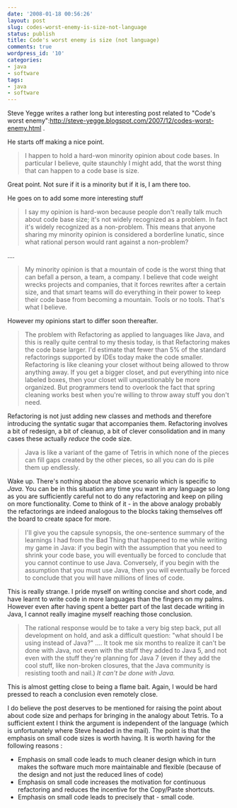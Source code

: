 ```yaml
---
date: '2008-01-18 00:56:26'
layout: post
slug: codes-worst-enemy-is-size-not-language
status: publish
title: Code's worst enemy is size (not language)
comments: true
wordpress_id: '10'
categories:
- java
- software
tags:
- java
- software
---
```


Steve Yegge writes a rather long but interesting post related to "Code's worst enemy":http://steve-yegge.blogspot.com/2007/12/codes-worst-enemy.html .

He starts off making a nice point.

> I happen to hold a hard-won minority opinion about code bases. In particular I believe, quite staunchly I might add, that the worst thing that can happen to a code base is size.

Great point. Not sure if it is a minority but if it is, I am there too. 

He goes on to add some more interesting stuff 

> I say my opinion is hard-won because people don't really talk much about code base size; it's not widely recognized as a problem. In fact it's widely recognized as a non-problem. This means that anyone sharing my minority opinion is considered a borderline lunatic, since what rational person would rant against a non-problem?

....

> My minority opinion is that a mountain of code is the worst thing that can befall a person, a team, a company. I believe that code weight wrecks projects and companies, that it forces rewrites after a certain size, and that smart teams will do everything in their power to keep their code base from becoming a mountain. Tools or no tools. That's what I believe.

However my opinions start to differ soon thereafter.

> The problem with Refactoring as applied to languages like Java, and this is really quite central to my thesis today, is that Refactoring makes the code base larger. I'd estimate that fewer than 5% of the standard refactorings supported by IDEs today make the code smaller. Refactoring is like cleaning your closet without being allowed to throw anything away. If you get a bigger closet, and put everything into nice labeled boxes, then your closet will unquestionably be more organized. But programmers tend to overlook the fact that spring cleaning works best when you're willing to throw away stuff you don't need.

Refactoring is not just adding new classes and methods and therefore introducing the syntatic sugar that accompanies them. Refactoring involves a bit of redesign, a bit of cleanup, a bit of clever consolidation and in many cases these actually *reduce* the code size.

> Java is like a variant of the game of Tetris in which none of the pieces can fill gaps created by the other pieces, so all you can do is pile them up endlessly.


Wake up. There's nothing about the above scenario which is specific to _Java_. You can be in this situation any time you want in any language so long as you are sufficiently careful not to do any refactoring and keep on piling on more functionality. Come to think of it - in the above analogy probably the refactorings are indeed analogous to the blocks taking themselves off the board to create space for more.

> I'll give you the capsule synopsis, the one-sentence summary of the learnings I had from the Bad Thing that happened to me while writing my game in Java: if you begin with the assumption that you need to shrink your code base, you will eventually be forced to conclude that you cannot continue to use Java. Conversely, if you begin with the assumption that you must use Java, then you will eventually be forced to conclude that you will have millions of lines of code.

This is really strange. I pride myself on writing concise and short code, and have learnt to write code in more languages than the fingers on my palms. However even after having spent a better part of the last decade writing in Java, I cannot really imagine myself reaching those conclusion.

> The rational response would be to take a very big step back, put all development on hold, and ask a difficult question: "what should I be using instead of Java?" .... It took me six months to realize it can't be done with Java, not even with the stuff they added to Java 5, and not even with the stuff they're planning for Java 7 (even if they add the cool stuff, like non-broken closures, that the Java community is resisting tooth and nail.) *It can't be done with Java.*

This is almost getting close to being a flame bait. Again, I would be hard pressed to reach a conclusion even remotely close.

I do believe the post deserves to be mentioned for raising the point about about code size and perhaps for bringing in the analogy about Tetris. To a sufficient extent I think the argument is independent of the language (which is unfortunately where Steve headed in the mail). The point is that the emphasis on small code sizes is worth having. It is worth having for the following reasons :

* Emphasis on small code leads to much cleaner design which in turn makes the software much more maintainable and flexible (because of the design and not just the reduced lines of code)
* Emphasis on small code increases the motivation for continuous refactoring and reduces the incentive for the Copy/Paste shortcuts. 
* Emphasis on small code leads to precisely that - small code. 


